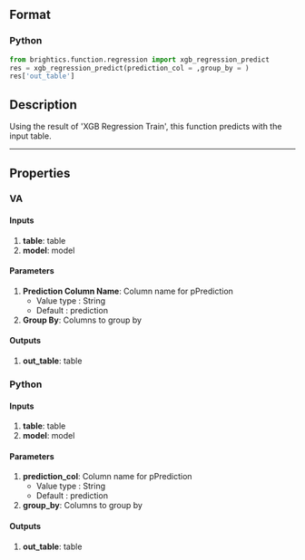 ## Format
### Python
```python
from brightics.function.regression import xgb_regression_predict
res = xgb_regression_predict(prediction_col = ,group_by = )
res['out_table']
```

## Description
Using the result of 'XGB Regression Train', this function predicts with the input table.

---

## Properties
### VA
#### Inputs
1. **table**: table
2. **model**: model

#### Parameters
1. **Prediction Column Name**: Column name for pPrediction
   - Value type : String
   - Default : prediction
2. **Group By**: Columns to group by

#### Outputs
1. **out_table**: table

### Python
#### Inputs
1. **table**: table
2. **model**: model

#### Parameters
1. **prediction_col**: Column name for pPrediction
   - Value type : String
   - Default : prediction
2. **group_by**: Columns to group by

#### Outputs
1. **out_table**: table

